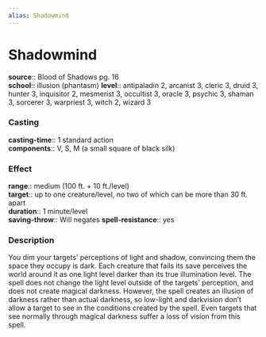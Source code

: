 ```yaml
---
alias: Shadowmind
---
```


# Shadowmind 

**source**:: Blood of Shadows pg. 16  
**school**:: illusion (phantasm)
**level**:: antipaladin 2, arcanist 3, cleric 3, druid 3, hunter 3, inquisitor 2, mesmerist 3, occultist 3, oracle 3, psychic 3, shaman 3, sorcerer 3, warpriest 3, witch 2, wizard 3

### Casting 

**casting-time**:: 1 standard action  
**components**:: V, S, M (a small square of black silk)

### Effect 

**range**:: medium (100 ft. + 10 ft./level)  
**target**:: up to one creature/level, no two of which can be more than 30 ft. apart  
**duration**:: 1 minute/level  
**saving-throw**:: Will negates
**spell-resistance**:: yes

### Description 

You dim your targets’ perceptions of light and shadow, convincing them the space they occupy is dark. Each creature that fails its save perceives the world around it as one light level darker than its true illumination level. The spell does not change the light level outside of the targets’ perception, and does not create magical darkness. However, the spell creates an illusion of darkness rather than actual darkness, so low-light and darkvision don’t allow a target to see in the conditions created by the spell. Even targets that see normally through magical darkness suffer a loss of vision from this spell.
